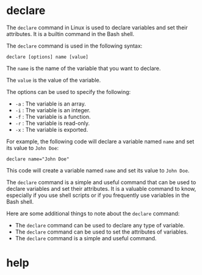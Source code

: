 # declare
The `declare` command in Linux is used to declare variables and set their attributes. It is a builtin command in the Bash shell.

The `declare` command is used in the following syntax:

```
declare [options] name [value]
```

The `name` is the name of the variable that you want to declare.

The `value` is the value of the variable.

The options can be used to specify the following:

* `-a` : The variable is an array.
* `-i` : The variable is an integer.
* `-f` : The variable is a function.
* `-r` : The variable is read-only.
* `-x` : The variable is exported.

For example, the following code will declare a variable named `name` and set its value to `John Doe`:

```
declare name="John Doe"
```

This code will create a variable named `name` and set its value to `John Doe`.

The `declare` command is a simple and useful command that can be used to declare variables and set their attributes. It is a valuable command to know, especially if you use shell scripts or if you frequently use variables in the Bash shell.

Here are some additional things to note about the `declare` command:

* The `declare` command can be used to declare any type of variable.
* The `declare` command can be used to set the attributes of variables.
* The `declare` command is a simple and useful command.




# help 

```

```

